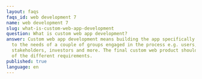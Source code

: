 ```yaml
---
layout: faqs
faqs_id: web development 7
name: web development 7
slug: what-is-custom-web-app-development
question: What is custom web app development?
answer: Custom web app development means building the app specifically adjusted
  to the needs of a couple of groups engaged in the process e.g. users,
  stakeholders, investors and more. The final custom web product should meet all
  of the different requirements.
published: true
language: en
---
```

